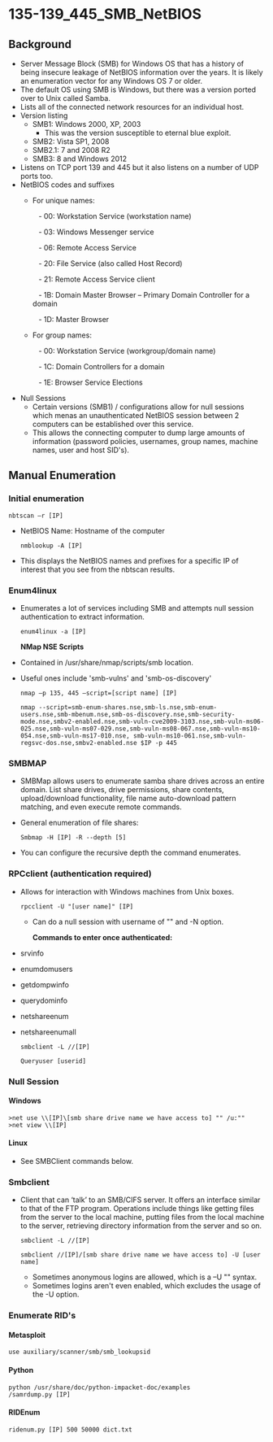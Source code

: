 # 135-139\_445\_SMB\_NetBIOS

## Background

* Server Message Block \(SMB\) for Windows OS that has a history of being insecure leakage of NetBIOS information over the years.  It is likely an enumeration vector for any Windows OS 7 or older. 
* The default OS using SMB is Windows, but there was a version ported over to Unix called Samba. 
* Lists all of the connected network resources for an individual host. 
* Version listing 
  * SMB1: Windows 2000, XP, 2003 
    * This was the version susceptible to eternal blue exploit.  
  * SMB2: Vista SP1, 2008 
  * SMB2.1: 7 and 2008 R2 
  * SMB3: 8 and Windows 2012 
* Listens on TCP port 139 and 445 but it also listens on a number of UDP ports too. 
* NetBIOS codes and suffixes 
  * For unique names: 

        - 00: Workstation Service \(workstation name\) 

        - 03: Windows Messenger service 

        - 06: Remote Access Service 

        - 20: File Service \(also called Host Record\) 

        - 21: Remote Access Service client 

        - 1B: Domain Master Browser – Primary Domain Controller for a domain 

        - 1D: Master Browser 

  * For group names: 

        - 00: Workstation Service \(workgroup/domain name\) 

        - 1C: Domain Controllers for a domain 

        - 1E: Browser Service Elections 
* Null Sessions 
  * Certain versions \(SMB1\) / configurations allow for null sessions which menas an unauthenticated NetBIOS session between 2 computers can be established over this service. 
  * This allows the connecting computer to dump large amounts of information \(password policies, usernames, group names, machine names, user and host SID's\).

## Manual Enumeration

### Initial enumeration

```text
nbtscan –r [IP]
```

* NetBIOS Name: Hostname of the computer

  ```text
  nmblookup -A [IP]
  ```

* This displays the NetBIOS names and prefixes for a specific IP of interest that you see from the nbtscan results.

### Enum4linux

* Enumerates a lot of services including SMB and attempts null session authentication to extract information. 

  ```text
  enum4linux -a [IP]
  ```

  **NMap NSE Scripts**

* Contained in /usr/share/nmap/scripts/smb location. 
* Useful ones include 'smb-vulns' and 'smb-os-discovery' 

  ```text
  nmap –p 135, 445 –script=[script name] [IP]
  ```

  ```text
  nmap --script=smb-enum-shares.nse,smb-ls.nse,smb-enum-users.nse,smb-mbenum.nse,smb-os-discovery.nse,smb-security-mode.nse,smbv2-enabled.nse,smb-vuln-cve2009-3103.nse,smb-vuln-ms06-025.nse,smb-vuln-ms07-029.nse,smb-vuln-ms08-067.nse,smb-vuln-ms10-054.nse,smb-vuln-ms17-010.nse, smb-vuln-ms10-061.nse,smb-vuln-regsvc-dos.nse,smbv2-enabled.nse $IP -p 445
  ```

### SMBMAP

* SMBMap allows users to enumerate samba share drives across an entire domain. List share drives, drive permissions, share contents, upload/download functionality, file name auto-download pattern matching, and even execute remote commands.  
* General enumeration of file shares:

  ```text
  Smbmap -H [IP] -R --depth [5]
  ```

* You can configure the recursive depth the command enumerates.

### RPCclient \(authentication required\)

* Allows for interaction with Windows machines from Unix boxes. 

  ```text
  rpcclient -U "[user name]" [IP]
  ```

  * Can do a null session with username of "" and -N option. 

    **Commands to enter once authenticated:**

* srvinfo 
* enumdomusers 
* getdompwinfo 
* querydominfo
* netshareenum 
* netshareenumall 

  ```text
  smbclient -L //[IP]
  ```

  ```text
  Queryuser [userid]
  ```

### Null Session

#### Windows

```text
>net use \\[IP]\[smb share drive name we have access to] "" /u:""  
>net view \\[IP]
```

#### Linux

* See SMBClient commands below. 

### Smbclient

* Client that can ‘talk’ to an SMB/CIFS server. It offers an interface similar to that of the FTP program. Operations include things like getting files from the server to the local machine, putting files from the local machine to the server, retrieving directory information from the server and so on.

  ```text
  smbclient -L //[IP]
  ```

  ```text
  smbclient //[IP]/[smb share drive name we have access to] -U [user name]
  ```

  * Sometimes anonymous logins are allowed, which is a –U "" syntax.
  * Sometimes logins aren't even enabled, which excludes the usage of the -U option.

### Enumerate RID's

#### Metasploit

```text
use auxiliary/scanner/smb/smb_lookupsid
```

#### Python

```text
python /usr/share/doc/python-impacket-doc/examples 
/samrdump.py [IP]
```

#### RIDEnum

```text
ridenum.py [IP] 500 50000 dict.txt
```

